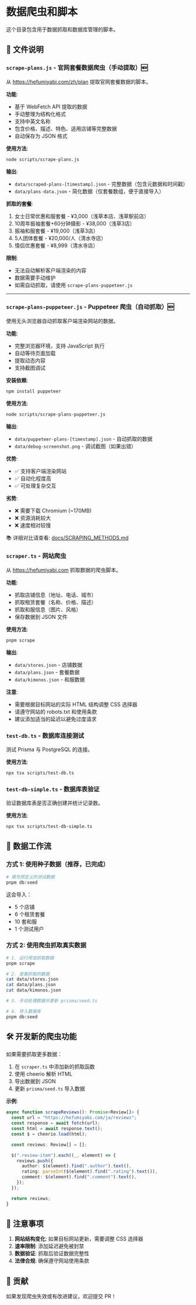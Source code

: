# 数据爬虫和脚本

这个目录包含用于数据抓取和数据库管理的脚本。

## 📁 文件说明

### `scrape-plans.js` - 官网套餐数据爬虫（手动提取）🆕
从 https://hefumiyabi.com/zh/plan 提取官网套餐数据的脚本。

**功能**:
- 基于 WebFetch API 提取的数据
- 手动整理为结构化格式
- 支持中英文名称
- 包含价格、描述、特色、适用店铺等完整数据
- 自动保存为 JSON 格式

**使用方法**:
```bash
node scripts/scrape-plans.js
```

**输出**:
- `data/scraped-plans-[timestamp].json` - 完整数据（包含元数据和时间戳）
- `data/plans-data.json` - 简化数据（仅套餐数组，便于直接导入）

**抓取的套餐**:
1. 女士日常优惠和服套餐 - ¥3,000（浅草本店、浅草駅前店）
2. 10周年振袖套餐+60分钟摄影 - ¥38,000（浅草3店）
3. 振袖和服套餐 - ¥19,000（浅草3店）
4. 5人团体套餐 - ¥20,000/人（清水寺店）
5. 情侣优惠套餐 - ¥8,999（清水寺店）

**限制**:
- 无法自动解析客户端渲染的内容
- 数据需要手动维护
- 如需自动抓取，请使用 `scrape-plans-puppeteer.js`

---

### `scrape-plans-puppeteer.js` - Puppeteer 爬虫（自动抓取）🆕
使用无头浏览器自动抓取客户端渲染网站的数据。

**功能**:
- 完整浏览器环境，支持 JavaScript 执行
- 自动等待页面加载
- 提取动态内容
- 支持截图调试

**安装依赖**:
```bash
npm install puppeteer
```

**使用方法**:
```bash
node scripts/scrape-plans-puppeteer.js
```

**输出**:
- `data/puppeteer-plans-[timestamp].json` - 自动抓取的数据
- `data/debug-screenshot.png` - 调试截图（如果出错）

**优势**:
- ✅ 支持客户端渲染网站
- ✅ 自动化程度高
- ✅ 可处理复杂交互

**劣势**:
- ❌ 需要下载 Chromium (~170MB)
- ❌ 资源消耗较大
- ❌ 速度相对较慢

📚 详细对比请查看: [docs/SCRAPING_METHODS.md](../docs/SCRAPING_METHODS.md)

### `scraper.ts` - 网站爬虫
从 https://hefumiyabi.com 抓取数据的爬虫脚本。

**功能**:
- 抓取店铺信息（地址、电话、城市）
- 抓取租赁套餐（名称、价格、描述）
- 抓取和服信息（图片、风格）
- 保存数据到 JSON 文件

**使用方法**:
```bash
pnpm scrape
```

**输出**:
- `data/stores.json` - 店铺数据
- `data/plans.json` - 套餐数据
- `data/kimonos.json` - 和服数据

**注意**:
- 需要根据目标网站的实际 HTML 结构调整 CSS 选择器
- 请遵守网站的 robots.txt 和使用条款
- 建议添加适当的延迟以避免过度请求

### `test-db.ts` - 数据库连接测试
测试 Prisma 与 PostgreSQL 的连接。

**使用方法**:
```bash
npx tsx scripts/test-db.ts
```

### `test-db-simple.ts` - 数据库表验证
验证数据库表是否正确创建并统计记录数。

**使用方法**:
```bash
npx tsx scripts/test-db-simple.ts
```

## 🔄 数据工作流

### 方式 1: 使用种子数据（推荐，已完成）

```bash
# 填充预定义的测试数据
pnpm db:seed
```

这会导入：
- 5 个店铺
- 6 个租赁套餐
- 10 套和服
- 1 个测试用户

### 方式 2: 使用爬虫抓取真实数据

```bash
# 1. 运行爬虫抓取数据
pnpm scrape

# 2. 查看抓取的数据
cat data/stores.json
cat data/plans.json
cat data/kimonos.json

# 3. 手动处理数据并更新 prisma/seed.ts

# 4. 导入数据库
pnpm db:seed
```

## 🛠️ 开发新的爬虫功能

如果需要抓取更多数据：

1. 在 `scraper.ts` 中添加新的抓取函数
2. 使用 cheerio 解析 HTML
3. 导出数据到 JSON
4. 更新 `prisma/seed.ts` 导入数据

**示例**:
```typescript
async function scrapeReviews(): Promise<Review[]> {
  const url = "https://hefumiyabi.com/ja/reviews";
  const response = await fetch(url);
  const html = await response.text();
  const $ = cheerio.load(html);

  const reviews: Review[] = [];

  $(".review-item").each((_, element) => {
    reviews.push({
      author: $(element).find(".author").text(),
      rating: parseInt($(element).find(".rating").text()),
      comment: $(element).find(".comment").text(),
    });
  });

  return reviews;
}
```

## 📝 注意事项

1. **网站结构变化**: 如果目标网站更新，需要调整 CSS 选择器
2. **速率限制**: 添加延迟避免被封禁
3. **数据验证**: 抓取后验证数据完整性
4. **法律合规**: 确保遵守网站使用条款

## 🤝 贡献

如果发现爬虫失效或有改进建议，欢迎提交 PR！
